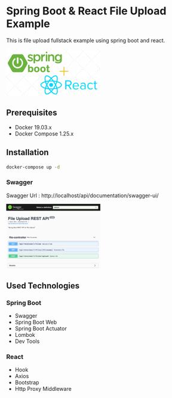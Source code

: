 # Spring Boot & React File Upload Example
This is file upload fullstack example using spring boot and react.

<img src="https://github.com/susimsek/file-upload-fullstack/blob/master/images/spring-boot-react.png" alt=" Spring Boot & React File Upload Example" width="50%" height="50%"/> 

## Prerequisites

* Docker 19.03.x
* Docker Compose 1.25.x

## Installation

```sh
docker-compose up -d
```

### Swagger

Swagger Url : http://localhost/api/documentation/swagger-ui/

<img src="https://github.com/susimsek/file-upload-fullstack/blob/master/images/swagger.png" alt="Spring Boot Swagger" width="50%" height="50%"/>


## Used Technologies

### Spring Boot

* Swagger
* Spring Boot Web
* Spring Boot Actuator
* Lombok
* Dev Tools

### React

* Hook
* Axios
* Bootstrap
* Http Proxy Middleware